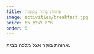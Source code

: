 ```yaml
---
title: ארוחת בוקר מקומית
image: activities/breakfast.jpg
price: 65 ש"ח לאדם
order: 5
---
```

ארוחת בוקר אצל מלכה בבית.
